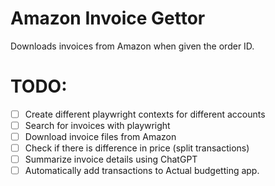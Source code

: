# Amazon Invoice Gettor

Downloads invoices from Amazon when given the order ID.

# TODO:

-   [ ] Create different playwright contexts for different accounts
-   [ ] Search for invoices with playwright
-   [ ] Download invoice files from Amazon
-   [ ] Check if there is difference in price (split transactions)
-   [ ] Summarize invoice details using ChatGPT
-   [ ] Automatically add transactions to Actual budgetting app.
